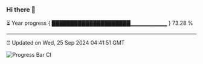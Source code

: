 ### Hi there 👋

⏳ Year progress { █████████████████████▁▁▁▁▁▁▁▁▁ } 73.28 %

---

⏰ Updated on Wed, 25 Sep 2024 04:41:51 GMT

![Progress Bar CI](https://github.com/IshwaranRudhara/GIT-ACTION/workflows/Progress%20Bar%20CI/badge.svg)
